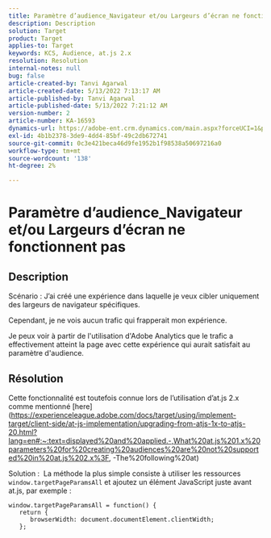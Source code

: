 ```yaml
---
title: Paramètre d’audience_Navigateur et/ou Largeurs d’écran ne fonctionnent pas
description: Description
solution: Target
product: Target
applies-to: Target
keywords: KCS, Audience, at.js 2.x
resolution: Resolution
internal-notes: null
bug: false
article-created-by: Tanvi Agarwal
article-created-date: 5/13/2022 7:13:17 AM
article-published-by: Tanvi Agarwal
article-published-date: 5/13/2022 7:21:12 AM
version-number: 2
article-number: KA-16593
dynamics-url: https://adobe-ent.crm.dynamics.com/main.aspx?forceUCI=1&pagetype=entityrecord&etn=knowledgearticle&id=6966a423-8cd2-ec11-a7b5-00224809c27a
exl-id: 4b1b2378-3de9-4dd4-85bf-49c2db672741
source-git-commit: 0c3e421beca46d9fe1952b1f98538a50697216a0
workflow-type: tm+mt
source-wordcount: '138'
ht-degree: 2%

---
```


# Paramètre d’audience_Navigateur et/ou Largeurs d’écran ne fonctionnent pas

## Description


Scénario : J’ai créé une expérience dans laquelle je veux cibler uniquement des largeurs de navigateur spécifiques.

Cependant, je ne vois aucun trafic qui frapperait mon expérience.



Je peux voir à partir de l&#39;utilisation d&#39;Adobe Analytics que le trafic a effectivement atteint la page avec cette expérience qui aurait satisfait au paramètre d&#39;audience.


## Résolution


Cette fonctionnalité est toutefois connue lors de l’utilisation d’at.js 2.x comme mentionné [here](https://experienceleague.adobe.com/docs/target/using/implement-target/client-side/at-js-implementation/upgrading-from-atjs-1x-to-atjs-20.html?lang=en#:~:text=displayed%20and%20applied.-,What%20at.js%201.x%20parameters%20for%20creating%20audiences%20are%20not%20supported%20in%20at.js%202.x%3F, -The%20following%20at)

Solution :  La méthode la plus simple consiste à utiliser les ressources `window.targetPageParamsAll` et ajoutez un élément JavaScript juste avant at.js, par exemple :

```
window.targetPageParamsAll = function() {
   return {
      browserWidth: document.documentElement.clientWidth;
   };
```
